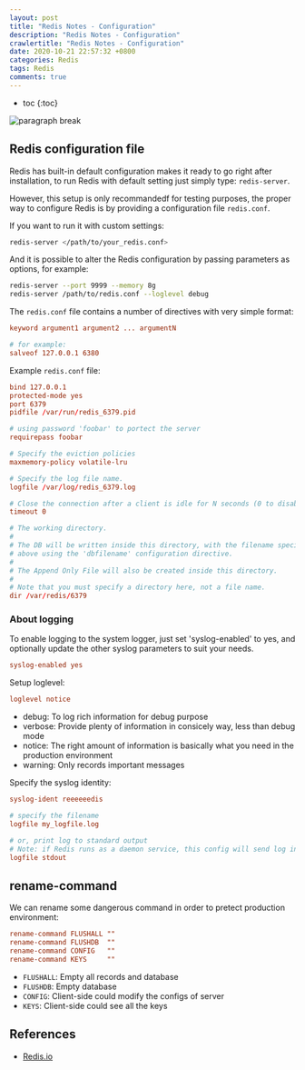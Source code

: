 ```yaml
---
layout: post
title: "Redis Notes - Configuration"
description: "Redis Notes - Configuration"
crawlertitle: "Redis Notes - Configuration"
date: 2020-10-21 22:57:32 +0800
categories: Redis
tags: Redis
comments: true
---
```


- toc
{:toc}

![paragraph break](https://order-brother.s3-ap-northeast-1.amazonaws.com/paragraph+break/separator-1.png)

## Redis configuration file

Redis has built-in default configuration makes it ready to go right after installation, to run Redis with default setting just simply type: `redis-server`.

However, this setup is only recommandedf for testing purposes, the proper way to configure Redis is by providing a configuration file `redis.conf`.

If you want to run it with custom settings:

```bash
redis-server </path/to/your_redis.conf>
```

And it is possible to alter the Redis configuration by passing parameters as options, for example:

```bash
redis-server --port 9999 --memory 8g
redis-server /path/to/redis.conf --loglevel debug
```

The `redis.conf` file contains a number of directives with very simple format:

```conf
keyword argument1 argument2 ... argumentN

# for example:
salveof 127.0.0.1 6380
```

Example `redis.conf` file:

```conf
bind 127.0.0.1
protected-mode yes
port 6379
pidfile /var/run/redis_6379.pid

# using password 'foobar' to portect the server
requirepass foobar

# Specify the eviction policies
maxmemory-policy volatile-lru

# Specify the log file name.
logfile /var/log/redis_6379.log

# Close the connection after a client is idle for N seconds (0 to disable)
timeout 0

# The working directory.
#
# The DB will be written inside this directory, with the filename specified
# above using the 'dbfilename' configuration directive.
#
# The Append Only File will also be created inside this directory.
#
# Note that you must specify a directory here, not a file name.
dir /var/redis/6379
```
### About logging

To enable logging to the system logger, just set 'syslog-enabled' to yes, and optionally update the other syslog parameters to suit your needs.

```conf
syslog-enabled yes
```

Setup loglevel:

```conf
loglevel notice
```

- debug: To log rich information for debug purpose
- verbose: Provide plenty of information in consicely way, less than debug mode
- notice: The right amount of information is basically what you need in the production environment
- warning: Only records important messages

Specify the syslog identity:

```conf
syslog-ident reeeeeedis

# specify the filename
logfile my_logfile.log

# or, print log to standard output
# Note: if Redis runs as a daemon service, this config will send log into /dev/null
logfile stdout
```

## rename-command

We can rename some dangerous command in order to pretect production environment:

```conf
rename-command FLUSHALL ""
rename-command FLUSHDB  ""
rename-command CONFIG   ""
rename-command KEYS     ""
```

- `FLUSHALL`: Empty all records and database
- `FLUSHDB`: Empty database
- `CONFIG`: Client-side could modify the configs of server
- `KEYS`: Client-side could see all the keys

## References

- [Redis.io](https://redis.io/topics/config)
